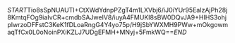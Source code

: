 $START$Tio8sSpNUAUTI+CtXWdYdnpPZgT4m1LXVbj6/iJ0iYUr95EaIzAjPh28j8KmtqFOg9iaIvCR+cmdbSAJweIV8/iuyA4FMUKI8sBW0DQvJA9+HIHS3ohjplwrzoDFFstC3KeK1fDLoaRngG4Y4yo75p/H9jSbYWXMH9PWw+mOkgowmaqTfCx0L0oNoinPXiKZLJ7UDgEFMH+MNyj+5FmkWQ==$END$
